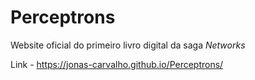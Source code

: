 # Perceptrons

Website oficial do primeiro livro digital da saga *Networks*

Link - https://jonas-carvalho.github.io/Perceptrons/

